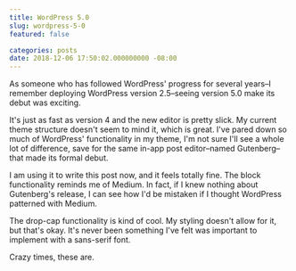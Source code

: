 ```yaml
---
title: WordPress 5.0
slug: wordpress-5-0
featured: false

categories: posts
date: 2018-12-06 17:50:02.000000000 -08:00
---
```


<!--missing_image-->

As someone who has followed WordPress' progress for several years–I remember deploying WordPress version 2.5–seeing version 5.0 make its debut was exciting.

It's just as fast as version 4 and the new editor is pretty slick. My current theme structure doesn't seem to mind it, which is great. I've pared down so much of WordPress' functionality in my theme, I'm not sure I'll see a whole lot of difference, save for the same in-app post editor–named Gutenberg–that made its formal debut.

I am using it to write this post now, and it feels totally fine. The block functionality reminds me of Medium. In fact, if I knew nothing about Gutenberg's release, I can see how I'd be mistaken if I thought WordPress patterned with Medium.

The drop-cap functionality is kind of cool. My styling doesn't allow for it, but that's okay. It's never been something I've felt was important to implement with a sans-serif font.

Crazy times, these are.

